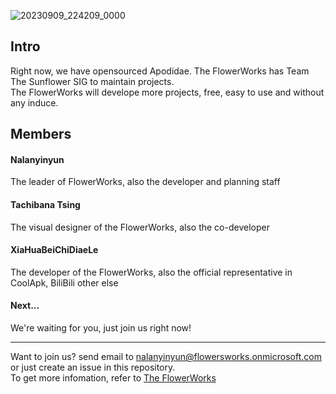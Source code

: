 ![20230909_224209_0000](https://github.com/FlowerWorks/.github/assets/91950505/c8cb50ee-d8f2-44f1-a554-f8530384092c)

## Intro
Right now, we have opensourced Apodidae. 
The FlowerWorks has Team The Sunflower SIG to maintain projects.  
The FlowerWorks will develope more projects, free, easy to use and without any induce.  

## Members
#### Nalanyinyun
The leader of FlowerWorks, also the developer and planning staff
#### Tachibana Tsing
The visual designer of the FlowerWorks, also the co-developer
#### XiaHuaBeiChiDiaeLe
The developer of the FlowerWorks, also the official representative in CoolApk, BiliBili other else
#### Next...
We're waiting for you, just join us right now!

-------

Want to join us? send email to nalanyinyun@flowersworks.onmicrosoft.com or just create an issue in this repository.  
To get more infomation, refer to [The FlowerWorks](https://flowerworks.nalanyinyun.top)  
